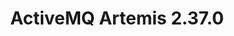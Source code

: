 ---
version: 2.37.0
release_date: 2024-08-21
title: ActiveMQ Artemis 2.37.0
shortDescription: Bug fix release.
# Docs subdir name for past-releases and previous-docs pages, 'latest' is always used on the main download page.
docs_version: 2.37.0
java_version: 11+
---